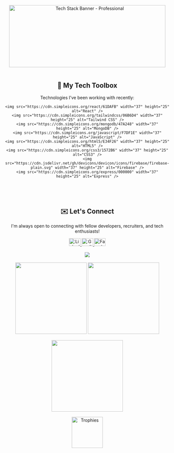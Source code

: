 <!-- BANNER SECTION: Version 1 (Professional Neon Style) -->
<div align="center">
  <img src="https://chat.openai.com/mnt/data/A_screenshot_of_a_GitHub_profile_header_for_a_juni.png" alt="Tech Stack Banner - Professional" style="width: 100%; max-height: 200px; object-fit: cover;" />
</div>

<!-- BANNER SECTION: Version 2 (Fun Style) -->
<!-- 
<div align="center">
  <img src="https://chat.openai.com/mnt/data/A_banner_for_a_GitHub_profile_displays_a_header_wi.png" alt="Tech Stack Banner - Fun" style="width: 100%; max-height: 200px; object-fit: cover;" />
</div>
-->

<br>

<div style="display: flex; align-items: center; justify-content: center; flex-wrap: wrap; gap: 30px;">

  <!-- Right: Tech Toolbox -->
  <div align="center">
    <h2 align="center">🧰 My Tech Toolbox</h2>
    <p>Technologies I’ve been working with recently:</p>

    <img src="https://cdn.simpleicons.org/react/61DAFB" width="37" height="25" alt="React" />
    <img src="https://cdn.simpleicons.org/tailwindcss/06B6D4" width="37" height="25" alt="Tailwind CSS" />
    <img src="https://cdn.simpleicons.org/mongodb/47A248" width="37" height="25" alt="MongoDB" />
    <img src="https://cdn.simpleicons.org/javascript/F7DF1E" width="37" height="25" alt="JavaScript" />
    <img src="https://cdn.simpleicons.org/html5/E34F26" width="37" height="25" alt="HTML5" />
    <img src="https://cdn.simpleicons.org/css3/1572B6" width="37" height="25" alt="CSS3" />
    <img src="https://cdn.jsdelivr.net/gh/devicons/devicon/icons/firebase/firebase-plain.svg" width="37" height="25" alt="Firebase" />
    <img src="https://cdn.simpleicons.org/express/000000" width="37" height="25" alt="Express" />
  </div>

</div>

<br><br>

<!-- Connect Section -->
<div align="center">

  <h2>✉️ Let's Connect</h2>
  <p>I'm always open to connecting with fellow developers, recruiters, and tech enthusiasts!</p>

  <a href="https://www.linkedin.com/in/цветан-марков-270805290" target="_blank">
    <img src="https://raw.githubusercontent.com/maurodesouza/profile-readme-generator/master/src/assets/icons/social/linkedin/default.svg" width="37" height="25" alt="LinkedIn" />
  </a>
  <a href="mailto:markowcvetan@gmail.com" target="_blank">
    <img src="https://raw.githubusercontent.com/maurodesouza/profile-readme-generator/master/src/assets/icons/social/gmail/default.svg" width="37" height="25" alt="Gmail" />
  </a>
  <a href="https://www.facebook.com/profile.php?id=61553067962651" target="_blank">
    <img src="https://raw.githubusercontent.com/maurodesouza/profile-readme-generator/master/src/assets/icons/social/facebook/default.svg" width="37" height="25" alt="Facebook" />
  </a>

</div>

<br>

<!-- Visitor Badge -->
<div align="center">
  <img src="https://visitor-badge.laobi.icu/badge?page_id=TpMarkov.TpMarkov" />
</div>

<br>

<!-- Streak Stats + Top Languages -->
<div align="center">
  <img src="https://streak-stats.demolab.com?user=TpMarkov&theme=default&hide_border=true&border_radius=5" height="230" />
  <img src="https://github-readme-stats.vercel.app/api/top-langs?username=TpMarkov&layout=compact&langs_count=6&theme=default&hide_border=true" height="230" />
</div>

<br/>

<!-- GitHub Stats -->
<div align="center">
  <img src="https://github-readme-stats.vercel.app/api?username=TpMarkov&show_icons=true&include_all_commits=true&count_private=true&theme=default&hide_border=true" height="230" />
</div>

<br/>

<!-- Trophies -->
<div align="center">
  <img src="https://github-profile-trophy.vercel.app/?username=TpMarkov&theme=flat&column=6" height="100" alt="Trophies" />
</div>
